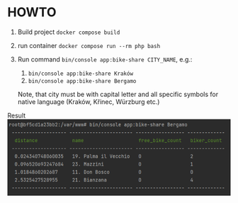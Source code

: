 # HOWTO

1. Build project `docker compose build`
2. run container `docker compose run --rm php bash`
3. Run command `bin/console app:bike-share CITY_NAME`, e.g.:
   1. `bin/console app:bike-share Kraków`
   2. `bin/console app:bike-share Bergamo`

    Note, that city must be with capital letter and all specific symbols for native language (Kraków, Křinec, Würzburg etc.)

Result ![](img.png)
